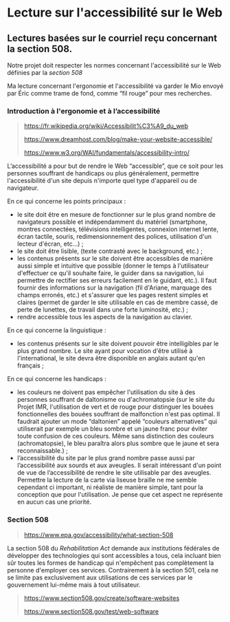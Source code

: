 # Lecture sur l'accessibilité sur le Web

## Lectures basées sur le courriel reçu concernant la section 508.

Notre projet doit respecter les normes concernant l'accessibilité sur le Web définies par la *section 508*

Ma lecture concernant l'ergonomie et l'accessibilité va garder le Mio envoyé par Éric comme trame de fond, comme “fil rouge” pour mes recherches.

### Introduction à l'ergonomie et à l’accessibilité

> https://fr.wikipedia.org/wiki/Accessibilit%C3%A9_du_web
>
> https://www.dreamhost.com/blog/make-your-website-accessible/
>
> https://www.w3.org/WAI/fundamentals/accessibility-intro/

L’accessibilité a pour but de rendre le Web “accessible”, que ce soit pour les personnes souffrant de handicaps ou plus généralement, permettre l'accessibilité d'un site depuis n'importe quel type d'appareil ou de navigateur.

En ce qui concerne les points principaux :

* le site doit être en mesure de fonctionner sur le plus grand nombre de navigateurs possible et indépendamment du matériel (smartphone, montres connectées, télévisions intelligentes, connexion internet lente, écran tactile, souris, redimensionnement des polices, utilisation d'un lecteur d'écran, etc…) ;
* le site doit être lisible, (texte contrasté avec le background, etc.) ;
* les contenus présents sur le site doivent être accessibles de manière aussi simple et intuitive que possible (donner le temps à l'utilisateur d'effectuer ce qu'il souhaite faire, le guider dans sa navigation, lui permettre de rectifier ses erreurs facilement en le guidant, etc.). Il faut fournir des informations sur la navigation (fil d'Ariane, marquage des champs erronés, etc.) et s'assurer que les pages restent simples et claires (permet de garder le site utilisable en cas de membre cassé, de perte de lunettes, de travail dans une forte luminosité, etc.) ;
* rendre accessible tous les aspects de la navigation au clavier.

En ce qui concerne la linguistique :

* les contenus présents sur le site doivent pouvoir être intelligibles par le plus grand nombre. Le site ayant pour vocation d'être utilisé à l'international, le site devra être disponible en anglais autant qu'en français ;

En ce qui concerne les handicaps :

* les couleurs ne doivent pas empêcher l'utilisation du site à des personnes souffrant de daltonisme ou d'achromatopsie (sur le site du Projet IMR, l'utilisation de vert et de rouge pour distinguer les bouées fonctionnelles des bouées souffrant de malfonction n'est pas optimal. Il faudrait ajouter un mode “daltonien” appelé “couleurs alternatives” qui utiliserait par exemple un bleu sombre et un jaune franc pour éviter toute confusion de ces couleurs. Même sans distinction des couleurs (achromatopsie), le bleu paraîtra alors plus sombre que le jaune et sera reconnaissable.) ;
* l’accessibilité du site par le plus grand nombre passe aussi par l’accessibilité aux sourds et aux aveugles. Il serait intéressant d'un point de vue de l’accessibilité de rendre le site utilisable par des aveugles. Permettre la lecture de la carte via liseuse braille ne me semble cependant ci important, ni réaliste de manière simple, tant pour la conception que pour l'utilisation. Je pense que cet aspect ne représente en aucun cas une priorité.

### Section 508

> https://www.epa.gov/accessibility/what-section-508

La section 508 du *Rehabilitation Act* demande aux institutions fédérales de développer des technologies qui sont accessibles a tous, cela incluant bien sûr toutes les formes de handicap qui n'empêchent pas complètement la personne d'employer ces services. Contrairement à la section 501, cela ne se limite pas exclusivement aux utilisations de ces services par le gouvernement lui-même mais à tout utilisateur.

> https://www.section508.gov/create/software-websites
>
> https://www.section508.gov/test/web-software

